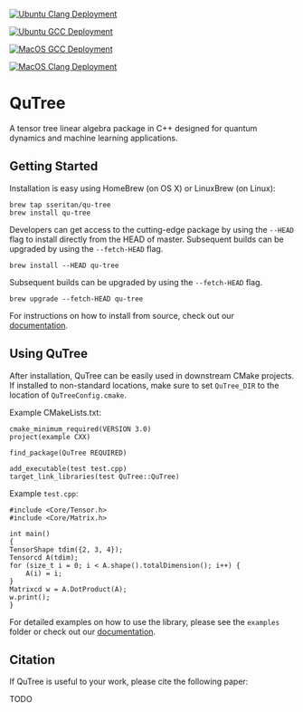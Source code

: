 [![Ubuntu Clang Deployment](https://github.com/roman-ellerbrock/QuTree/actions/workflows/ubuntu-clang.yml/badge.svg)](https://github.com/roman-ellerbrock/QuTree/actions/workflows/ubuntu-clang.yml)

[![Ubuntu GCC Deployment](https://github.com/roman-ellerbrock/QuTree/actions/workflows/ubuntu-gcc.yml/badge.svg)](https://github.com/roman-ellerbrock/QuTree/actions/workflows/ubuntu-gcc.yml)

[![MacOS GCC Deployment](https://github.com/roman-ellerbrock/QuTree/actions/workflows/macos-gcc.yaml/badge.svg)](https://github.com/roman-ellerbrock/QuTree/actions/workflows/macos-gcc.yaml)

[![MacOS Clang Deployment](https://github.com/roman-ellerbrock/QuTree/actions/workflows/macos-clang.yaml/badge.svg)](https://github.com/roman-ellerbrock/QuTree/actions/workflows/macos-clang.yaml)

# QuTree

A tensor tree linear algebra package in C++ designed for quantum dynamics and machine learning applications.

## Getting Started

Installation is easy using HomeBrew (on OS X) or LinuxBrew (on Linux):
```
brew tap sseritan/qu-tree
brew install qu-tree
```

Developers can get access to the cutting-edge package by using the `--HEAD` flag to install directly from the HEAD of master.
Subsequent builds can be upgraded by using the `--fetch-HEAD` flag.
```
brew install --HEAD qu-tree
```
Subsequent builds can be upgraded by using the `--fetch-HEAD` flag.
```
brew upgrade --fetch-HEAD qu-tree
```

For instructions on how to install from source, check out our [documentation](https://qutree.readthedocs.io/en/latest/).

## Using QuTree

After installation, QuTree can be easily used in downstream CMake projects.
If installed to non-standard locations, make sure to set `QuTree_DIR` to the location of `QuTreeConfig.cmake`.

Example CMakeLists.txt:
```
cmake_minimum_required(VERSION 3.0)
project(example CXX)

find_package(QuTree REQUIRED)

add_executable(test test.cpp)
target_link_libraries(test QuTree::QuTree)
```

Example `test.cpp`:
```
#include <Core/Tensor.h>
#include <Core/Matrix.h>

int main()
{
TensorShape tdim({2, 3, 4});
Tensorcd A(tdim);
for (size_t i = 0; i < A.shape().totalDimension(); i++) {
    A(i) = i;
}
Matrixcd w = A.DotProduct(A);
w.print();
}
```

For detailed examples on how to use the library, please see the `examples` folder
 or check out our [documentation](https://qutree.readthedocs.io/en/latest/).

## Citation

If QuTree is useful to your work, please cite the following paper:

TODO
